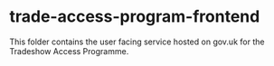 # trade-access-program-frontend
This folder contains the user facing service hosted on gov.uk for the Tradeshow Access Programme. 
